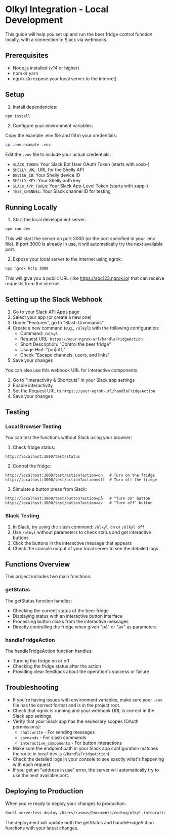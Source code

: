 # Olkyl Integration - Local Development

This guide will help you set up and run the beer fridge control function locally, with a connection to Slack via webhooks.

## Prerequisites

- Node.js installed (v14 or higher)
- npm or yarn
- ngrok (to expose your local server to the internet)

## Setup

1. Install dependencies:

```bash
npm install
```

2. Configure your environment variables:

Copy the example .env file and fill in your credentials:

```bash
cp .env.example .env
```

Edit the `.env` file to include your actual credentials:

- `SLACK_TOKEN`: Your Slack Bot User OAuth Token (starts with xoxb-)
- `SHELLY_URL`: URL for the Shelly API
- `DEVICE_ID`: Your Shelly device ID
- `SHELLY_KEY`: Your Shelly auth key
- `SLACK_APP_TOKEN`: Your Slack App-Level Token (starts with xapp-)
- `TEST_CHANNEL`: Your Slack channel ID for testing

## Running Locally

1. Start the local development server:

```bash
npm run dev
```

This will start the server on port 3000 (or the port specified in your .env file). If port 3000 is already in use, it will automatically try the next available port.

2. Expose your local server to the internet using ngrok:

```bash
npx ngrok http 3000
```

This will give you a public URL (like https://abc123.ngrok.io) that can receive requests from the internet.

## Setting up the Slack Webhook

1. Go to your [Slack API Apps](https://api.slack.com/apps) page
2. Select your app (or create a new one)
3. Under "Features", go to "Slash Commands"
4. Create a new command (e.g., `/olkyl`) with the following configuration:
   - Command: `/olkyl`
   - Request URL: `https://your-ngrok-url/handleFridgeAction`
   - Short Description: "Control the beer fridge"
   - Usage Hint: "[on|off]"
   - Check "Escape channels, users, and links"
5. Save your changes

You can also use this webhook URL for interactive components:
1. Go to "Interactivity & Shortcuts" in your Slack app settings
2. Enable interactivity
3. Set the Request URL to `https://your-ngrok-url/handleFridgeAction`
4. Save your changes

## Testing

### Local Browser Testing

You can test the functions without Slack using your browser:

1. Check fridge status:
```
http://localhost:3000/test/status
```

2. Control the fridge:
```
http://localhost:3000/test/action?action=on   # Turn on the fridge
http://localhost:3000/test/action?action=off  # Turn off the fridge
```

3. Simulate a button press from Slack:
```
http://localhost:3000/test/button?action=på   # "Turn on" button
http://localhost:3000/test/button?action=av   # "Turn off" button
```

### Slack Testing

1. In Slack, try using the slash command: `/olkyl on` or `/olkyl off`
2. Use `/olkyl` without parameters to check status and get interactive buttons
3. Click the buttons in the interactive message that appears
4. Check the console output of your local server to see the detailed logs

## Functions Overview

This project includes two main functions:

### getStatus
The getStatus function handles:
- Checking the current status of the beer fridge
- Displaying status with an interactive button interface
- Processing button clicks from the interactive messages
- Directly controlling the fridge when given "på" or "av" as parameters

### handleFridgeAction
The handleFridgeAction function handles:
- Turning the fridge on or off
- Checking the fridge status after the action
- Providing clear feedback about the operation's success or failure

## Troubleshooting

- If you're having issues with environment variables, make sure your `.env` file has the correct format and is in the project root.
- Check that ngrok is running and your webhook URL is correct in the Slack app settings.
- Verify that your Slack app has the necessary scopes (OAuth permissions):
  - `chat:write` - For sending messages
  - `commands` - For slash commands
  - `interactive_components` - For button interactions
- Make sure the endpoint path in your Slack app configuration matches the route in local-dev.js (`/handleFridgeAction`).
- Check the detailed logs in your console to see exactly what's happening with each request.
- If you get an "address in use" error, the server will automatically try to use the next available port.

## Deploying to Production

When you're ready to deploy your changes to production:

```bash
doctl serverless deploy /Users/rasmus/Documents/coding/olkyl-integration
```

The deployment will update both the getStatus and handleFridgeAction functions with your latest changes.
